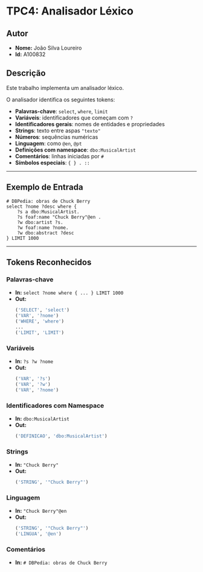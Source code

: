 # TPC4: Analisador Léxico 
## Autor
- **Nome:** João Silva Loureiro
- **Id:** A100832

## Descrição
Este trabalho implementa um analisador léxico.  

O analisador identifica os seguintes tokens:
- **Palavras-chave**: `select`, `where`, `limit`
- **Variáveis**: identificadores que começam com `?`
- **Identificadores gerais**: nomes de entidades e propriedades
- **Strings**: texto entre aspas `"texto"`
- **Números**: sequências numéricas
- **Linguagem**: como `@en`, `@pt`
- **Definições com namespace**: `dbo:MusicalArtist`
- **Comentários**: linhas iniciadas por `#`
- **Símbolos especiais**: `{ } . ::`

---

## Exemplo de Entrada
```sparql
# DBPedia: obras de Chuck Berry
select ?nome ?desc where {
    ?s a dbo:MusicalArtist.
    ?s foaf:name "Chuck Berry"@en .
    ?w dbo:artist ?s.
    ?w foaf:name ?nome.
    ?w dbo:abstract ?desc
} LIMIT 1000
```

---

## Tokens Reconhecidos

### Palavras-chave
- **In:** `select ?nome where { ... } LIMIT 1000`
- **Out:**  
  ```python
  ('SELECT', 'select')
  ('VAR', '?nome')
  ('WHERE', 'where')
  ...
  ('LIMIT', 'LIMIT')
  ```

### Variáveis
- **In:** `?s ?w ?nome`
- **Out:**  
  ```python
  ('VAR', '?s')
  ('VAR', '?w')
  ('VAR', '?nome')
  ```

### Identificadores com Namespace
- **In:** `dbo:MusicalArtist`
- **Out:**  
  ```python
  ('DEFINICAO', 'dbo:MusicalArtist')
  ```

### Strings
- **In:** `"Chuck Berry"`
- **Out:**  
  ```python
  ('STRING', '"Chuck Berry"')
  ```

### Linguagem
- **In:** `"Chuck Berry"@en`
- **Out:**  
  ```python
  ('STRING', '"Chuck Berry"')
  ('LINGUA', '@en')
  ```

### Comentários
- **In:** `# DBPedia: obras de Chuck Berry`


